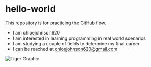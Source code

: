 # hello-world
This repository is for practicing the GitHub flow.
* I am chloejohnson620
* I am interested in learning programming in real world scenarios
* I am studying a couple of fields to determine my final career
* I can be reached at chloejohnson620@gmail.com
  
![Tiger Graphic](https://github.com/user-attachments/assets/3017f458-4e7e-474a-bd79-28ed6b7e40a2)
